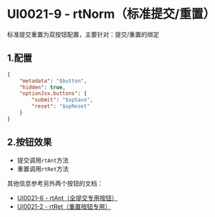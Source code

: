# UI0021-9 - rtNorm（标准提交/重置）

标准提交重置为双按钮配置，主要针对：提交/重置的绑定

## 1.配置

```json
{
    "metadata": "$button",
    "hidden": true,
    "optionJsx.buttons": {
        "submit": "$opSave",
        "reset": "$opReset"
    }
}
```

## 2.按钮效果

* 提交调用`rtAnt`方法
* 重置调用`rtRet`方法

其他信息参考另外两个按钮的文档：

* [UI0021-6 - rtAnt（全提交专用按钮）](/document/2-kai-fa-wen-dang/ui0021-rtan-niu-xuan-ran-dai-ma/ui0021-6-rtantff08-quan-ti-jiao-zhuan-yong-an-niu-ff09.md)
* [UI0021-2 - rtRet（重置按钮专用）](/document/2-kai-fa-wen-dang/ui0021-rtan-niu-xuan-ran-dai-ma/ui0021-2-rtretff08-zhong-zhi-an-niu-zhuan-yong-ff09.md)



